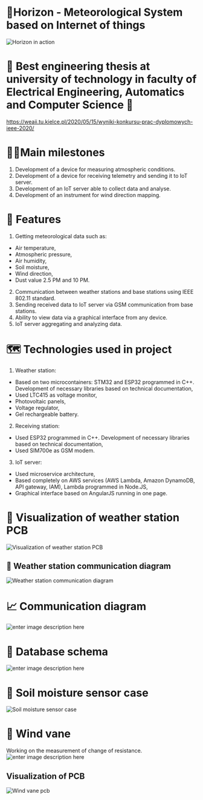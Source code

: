 
# 📡Horizon - Meteorological System based on Internet of things

![Horizon in action](https://raw.githubusercontent.com/SimpleMethod/Horizon/master/doc/Horizon.jpg)

# 🥰 Best engineering thesis at university of technology in faculty of Electrical Engineering, Automatics and Computer Science 🥰
https://weaii.tu.kielce.pl/2020/05/15/wyniki-konkursu-prac-dyplomowych-ieee-2020/

# 🧗‍♂️Main milestones

1. Development of a device for measuring atmospheric conditions.
2. Development of a device for receiving telemetry and sending it to IoT server. 
3. Development of an IoT server able to collect data and analyse.
4. Development of an instrument for wind direction mapping.  

# 🚀 Features
 1. Getting meteorological data such as:
 - Air temperature,
 - Atmospheric pressure,
- Air humidity,
- Soil moisture,
- Wind direction,
- Dust value 2.5 PM and 10 PM.
2.  Communication between weather stations and base stations using IEEE 802.11 standard.
3.  Sending received data to IoT server via GSM communication from base stations.
4.  Ability to view data via a graphical interface from any device.
5. IoT server aggregating and analyzing data. 

# 🗺️ Technologies used in project 
1. Weather station:
- Based on two microcontainers:  STM32 and ESP32 programmed in C++. Development of necessary libraries based on technical documentation,
- Used LTC415 as voltage monitor,
- Photovoltaic panels,
- Voltage regulator,
- Gel rechargeable battery.
2. Receiving station:
- Used ESP32  programmed in C++. Development of necessary libraries based on technical documentation,
- Used SIM700e as GSM modem.
3. IoT server:
- Used microservice architecture,
- Based completely on AWS services (AWS Lambda, Amazon DynamoDB, API gateway, IAM), Lambda programmed in Node.JS,
- Graphical interface based on AngularJS running in one page. 

# 🧪 Visualization of weather station PCB 
![Visualization of weather station PCB ](https://raw.githubusercontent.com/SimpleMethod/Horizon/master/doc/M_Top.png)
## 🧶  Weather station communication diagram
![Weather station communication diagram](https://raw.githubusercontent.com/SimpleMethod/Horizon/master/doc/client_wire_connections.png)

# 📈  Communication diagram
![enter image description here](https://raw.githubusercontent.com/SimpleMethod/Horizon/master/doc/Infrastructure.png)

# 🧊 Database schema
![enter image description here](https://raw.githubusercontent.com/SimpleMethod/Horizon/master/doc/database.png)

# 📙 Soil moisture sensor case
![Soil moisture sensor case](https://raw.githubusercontent.com/SimpleMethod/Horizon/master/doc/M_Case.png)

# 🧭 Wind vane 
Working on the measurement of change of resistance.
![enter image description here](https://raw.githubusercontent.com/SimpleMethod/Horizon/master/doc/W_Case.png)

## Visualization of PCB
![Wind vane pcb](https://raw.githubusercontent.com/SimpleMethod/Horizon/master/doc/W_Top.png)
